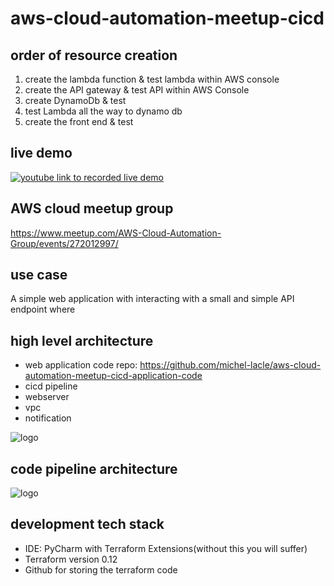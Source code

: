 # aws-cloud-automation-meetup-cicd

## order of resource creation

1. create the lambda function & test lambda within AWS console
2. create the API gateway & test API within AWS Console
3. create DynamoDb & test
4. test Lambda all the way to dynamo db
5. create the front end & test

## live demo

[![youtube link to recorded live demo](https://img.youtube.com/vi/MAhucSzRq8o/0.jpg)](https://www.youtube.com/watch?v=MAhucSzRq8o)

## AWS cloud meetup group
https://www.meetup.com/AWS-Cloud-Automation-Group/events/272012997/



## use case

A simple web application with interacting with a small and simple API endpoint where

## high level architecture

* web application code repo: https://github.com/michel-lacle/aws-cloud-automation-meetup-cicd-application-code
* cicd pipeline
* webserver
* vpc
* notification

![logo](docs/cicd-architecture.png)


## code pipeline architecture

![logo](docs/cicd-pipeline-architecture.png)

## development tech stack

* IDE: PyCharm with Terraform Extensions(without this you will suffer)
* Terraform version 0.12
* Github for storing the terraform code
